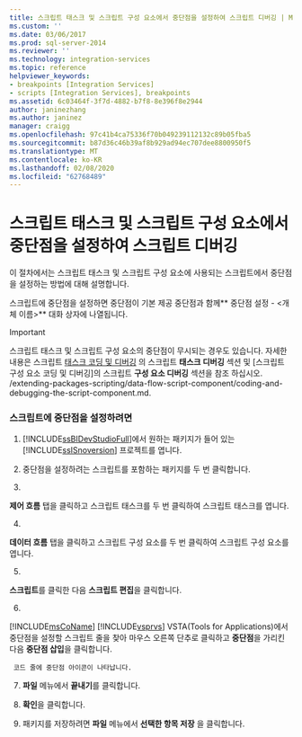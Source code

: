```yaml
---
title: 스크립트 태스크 및 스크립트 구성 요소에서 중단점을 설정하여 스크립트 디버깅 | Microsoft Docs
ms.custom: ''
ms.date: 03/06/2017
ms.prod: sql-server-2014
ms.reviewer: ''
ms.technology: integration-services
ms.topic: reference
helpviewer_keywords:
- breakpoints [Integration Services]
- scripts [Integration Services], breakpoints
ms.assetid: 6c03464f-3f7d-4882-b7f8-8e396f8e2944
author: janinezhang
ms.author: janinez
manager: craigg
ms.openlocfilehash: 97c41b4ca75336f70b049239112132c89b05fba5
ms.sourcegitcommit: b87d36c46b39af8b929ad94ec707dee8800950f5
ms.translationtype: MT
ms.contentlocale: ko-KR
ms.lasthandoff: 02/08/2020
ms.locfileid: "62768489"
---
```

# <a name="debug-a-script-by-setting-breakpoints-in-a-script-task-and-script-component"></a>스크립트 태스크 및 스크립트 구성 요소에서 중단점을 설정하여 스크립트 디버깅
  이 절차에서는 스크립트 태스크 및 스크립트 구성 요소에 사용되는 스크립트에서 중단점을 설정하는 방법에 대해 설명합니다.  
  
 스크립트에 중단점을 설정하면 중단점이 기본 제공 중단점과 함께** 중단점 설정 - \<개체 이름>** 대화 상자에 나열됩니다.  
  
> [!IMPORTANT]  
>  스크립트 태스크 및 스크립트 구성 요소의 중단점이 무시되는 경우도 있습니다. 자세한 내용은 스크립트 [태스크 코딩 및 디버깅](../control-flow/script-task.md) 의 스크립트 **태스크 디버깅** 섹션 및 [스크립트 구성 요소 코딩 및 디버깅]의 스크립트 **구성 요소 디버깅** 섹션을 참조 하십시오. /extending-packages-scripting/data-flow-script-component/coding-and-debugging-the-script-component.md.  
  
### <a name="to-set-a-breakpoint-in-script"></a>스크립트에 중단점을 설정하려면  
  
1.  [!INCLUDE[ssBIDevStudioFull](../../includes/ssbidevstudiofull-md.md)]에서 원하는 패키지가 들어 있는 [!INCLUDE[ssISnoversion](../../includes/ssisnoversion-md.md)] 프로젝트를 엽니다.  
  
2.  중단점을 설정하려는 스크립트를 포함하는 패키지를 두 번 클릭합니다.  
  
3.  
  **제어 흐름** 탭을 클릭하고 스크립트 태스크를 두 번 클릭하여 스크립트 태스크를 엽니다.  
  
4.  
  **데이터 흐름** 탭을 클릭하고 스크립트 구성 요소를 두 번 클릭하여 스크립트 구성 요소를 엽니다.  
  
5.  
  **스크립트**를 클릭한 다음 **스크립트 편집**을 클릭합니다.  
  
6.  
  
  [!INCLUDE[msCoName](../../includes/msconame-md.md)] [!INCLUDE[vsprvs](../../includes/vsprvs-md.md)] VSTA(Tools for Applications)에서 중단점을 설정할 스크립트 줄을 찾아 마우스 오른쪽 단추로 클릭하고 **중단점**을 가리킨 다음 **중단점 삽입**을 클릭합니다.  
  
     코드 줄에 중단점 아이콘이 나타납니다.  
  
7.  **파일** 메뉴에서 **끝내기**를 클릭합니다.  
  
8.  **확인**을 클릭합니다.  
  
9. 패키지를 저장하려면 **파일** 메뉴에서 **선택한 항목 저장** 을 클릭합니다.  
  
  

